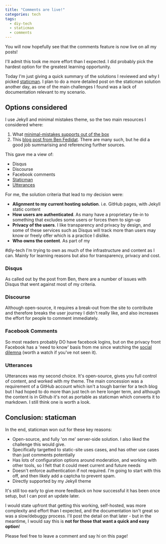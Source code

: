 ```yaml
---
title: "Comments are live!"
categories: tech
tags:
  - diy-tech
  - staticman
  - comments
---
```


You will now hopefully see that the comments feature is now live on all my posts!

I'll admit this took me more effort than I expected. I did probably pick the hardest option for the greatest learning opportunity.

Today I'm just giving a quick summary of the solutions I reviewed and why I picked [staticman](https://staticman.net/). I plan to do a more detailed post on the staticman solution another day, as one of the main challenges I found was a lack of documentation relevant to my scenario.

## Options considered

I use Jekyll and minimal mistakes theme, so the two main resources I considered where:
1. What [minimal-mistakes supports out of the box](https://mmistakes.github.io/minimal-mistakes/docs/configuration/#comments)
2. This [blog post from Ben Fedidat](https://fedidat.com/530-blog-comments/). There are many such, but he did a good job summarising and referencing further sources.

This gave me a view of:
- Disqus
- Discourse
- Facebook comments
- [Staticman](https://staticman.net/)
- [Utterances](https://utteranc.es/)

For me, the solution criteria that lead to my decision were:
- **Alignment to my current hosting solution**. i.e. GitHub pages, with Jekyll static content  
- **How users are authenticated**. As many have a proprietary tie-in to something that excludes some users or forces them to sign-up
- **Privacy of the users**. I like transparency and privacy by design, and some of these services such as Disqus will track more than users may know or freely offer which is a practice I dislike.
- **Who owns the content**. As part of my 
<!-- https://matthunt1984.github.io/tags/ convert to URL after fixing tags--> #diy-tech I'm trying to own as much of the infrastructure and content as I can. Mainly for learning reasons but also for transparency, privacy and cost.

### Disqus
As called out by the post from Ben, there are a number of issues with Disqus that went against most of my criteria.

### Discourse
Although open-source, it requires a break-out from the site to contribute and therefore breaks the user journey I didn't really like, and also increases the effort for people to comment immediately.

### Facebook Comments
So most readers probably DO have facebook logins, but on the privacy front Facebook has a 'need to know' basis from me since watching the [social dilemna](https://www.thesocialdilemma.com/) (worth a watch if you've not seen it).

### Utterances
Utterances was my second choice. It's open-source, gives you full control of content, and worked with my theme. The main concession was a requirement of a GitHub account which isn't a tough barrier for a tech blog but I had hoped to do more than just tech on here longer term, and although the content is in Github it's not as portable as staticman which converts it to markdown. I still think one is worth a look.

## Conclusion: staticman

In the end, staticman won out for these key reasons:
- Open-source, and fully 'on me' server-side solution. I also liked the challenge this would give.
- Specifically targetted to static-site uses cases, and has other use cases than just comments potentially
- Has lots of configuration options around moderation, and working with other tools, so I felt that it could meet current and future needs
- Doesn't enforce authentication if not required. I'm going to start with this off, and then likely add a captcha to prevent spam.
- Directly supported by my Jekyll theme

It's still too early to give more feedback on how successful it has been once setup, but I can post an update later.

I would state upfront that getting this working, self-hosted, was more complexity and effort than I expected, and the documentation isn't great so was a slow/debuggy process. I'll post the detail on that later - but in the meantime, I would say this is **not for those that want a quick and easy option**!

Please feel free to leave a comment and say hi on this page!